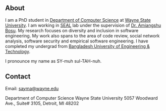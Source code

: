 

## About

I am a PhD student in [Department of Computer Science](https://engineering.wayne.edu/cs/) at [Wayne State University](https://wayne.edu/). I am working in [SEAL](http://seal.eng.wayne.edu/) lab under the supervision of [Dr. Amiangshu Bosu](http://amiangshu.com/). My research focuses on diversity and inclusion in software engineering. My work also spans to the area of code review, social network analysis, software security and empirical software engineering. I have completed my undergrad from [Bangladesh University of Engineering & Technology](https://www.buet.ac.bd/web/).


I pronounce my name as SY-muh sul-TAH-nuh.


## Contact
Email: [sayma@wayne.edu](sayma@wayne.edu)

Department of Computer Science
Wayne State University
5057 Woodward Ave., Suite# 3105, Detroit, MI 48202
